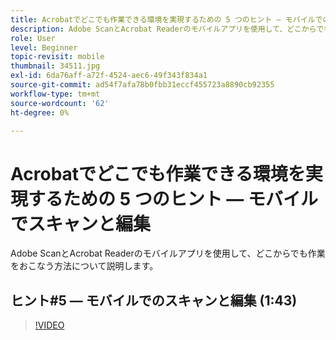 ```yaml
---
title: Acrobatでどこでも作業できる環境を実現するための 5 つのヒント — モバイルでのスキャンと編集
description: Adobe ScanとAcrobat Readerのモバイルアプリを使用して、どこからでも作業をおこなう方法について説明します
role: User
level: Beginner
topic-revisit: mobile
thumbnail: 34511.jpg
exl-id: 6da76aff-a72f-4524-aec6-49f343f834a1
source-git-commit: ad54f7afa78b0fbb31eccf455723a8890cb92355
workflow-type: tm+mt
source-wordcount: '62'
ht-degree: 0%

---
```


# Acrobatでどこでも作業できる環境を実現するための 5 つのヒント — モバイルでスキャンと編集

Adobe ScanとAcrobat Readerのモバイルアプリを使用して、どこからでも作業をおこなう方法について説明します。

## ヒント#5 — モバイルでのスキャンと編集 (1:43)

>[!VIDEO](https://video.tv.adobe.com/v/34511?quality=12&learn=on&hidetitle=true)
